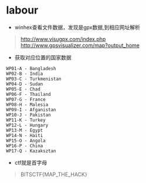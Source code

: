 
# labour

* winhex查看文件数据，发现是gpx数据,到相应网址解析
> http://www.visugpx.com/index.php  
> http://www.gpsvisualizer.com/map?output_home

* 获取对应位置的国家数据
``` 
WP01-A - Bangladesh
WP02-B - India
WP03-C - Turkmenistan
WP04-D - Sudan
WP05-E - Chad
WP06-F - Thailand
WP07-G - France
WP08-H - Malesia
WP09-I - Afganistan
WP10-J - Pakistan
WP11-K - Turkey
WP12-L - Hungary
WP13-M - Egypt
WP14-N - Haiti
WP15-O - Angola
WP16-P - China
WP17-Q - Kazaksztan
```

* ctf就是首字母
> BITSCTF{MAP_THE_HACK}
